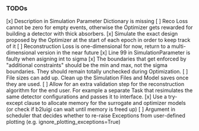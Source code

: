 ### TODOs

[x] Description in Simulation Parameter Dictionary is missing
[ ] Reco Loss cannot be zero for empty events, otherwise the Optimizer gets rewarded for building a detector with thick absorbers.
[x] Simulate the exact design proposed by the Optimizer at the start of each epoch in order to keep track of it
[ ] Reconstruction Loss is one-dimensional for now, return to a multi-dimensional version in the near future
[x] Line 99 in SimulationParameter is faulty when asigning int to sigma
[x] The boundaries that get enforced by "additional constraints" should be the min and max, not the sigma boundaries. They should remain totally unchecked during Optimization.
[ ] File sizes can add up. Clean up the Simulation Files and Model saves once they are used.
[ ] Allow for an extra validation step for the reconstruction algorithm for the end user. For example a separate Task that resimulates the same detector configurations and passes it to interface.
[x] Use a try-except clause to allocate memory for the surrogate and optimizer models (or check if b2luigi can wait until memory is freed up)
[ ] Argument in scheduler that decides whether to re-raise Exceptions from user-defined plotting (e.g. ignore_plotting_exceptions=True)
